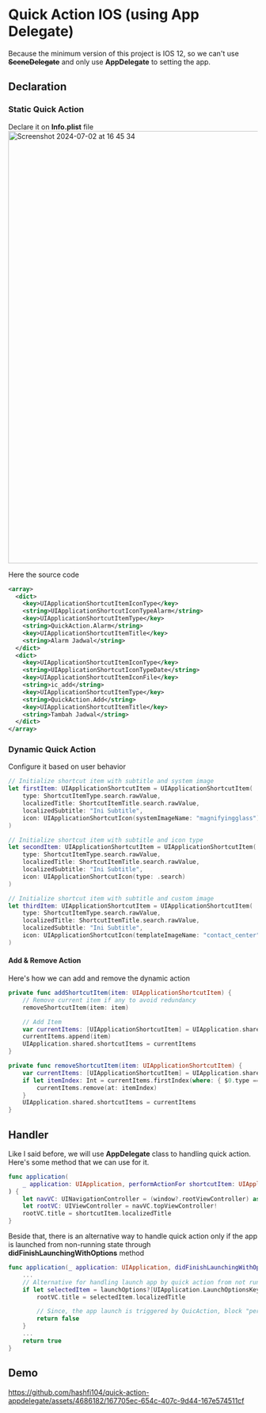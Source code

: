 # Quick Action IOS (using App Delegate)
Because the minimum version of this project is IOS 12, so we can't use <b><s>SceneDelegate</s></b> and only use <b>AppDelegate</b> to setting the app.

## Declaration
### Static Quick Action
Declare it on <b>Info.plist</b> file
<img width="872" alt="Screenshot 2024-07-02 at 16 45 34" src="https://github.com/hashfi104/quick-action-appdelegate/assets/4686182/74374b83-f7e5-4e48-8317-c13ecd34e5f3">

Here the source code
```xml
<array>
  <dict>
    <key>UIApplicationShortcutItemIconType</key>
    <string>UIApplicationShortcutIconTypeAlarm</string>
    <key>UIApplicationShortcutItemType</key>
    <string>QuickAction.Alarm</string>
    <key>UIApplicationShortcutItemTitle</key>
    <string>Alarm Jadwal</string>
  </dict>
  <dict>
    <key>UIApplicationShortcutItemIconType</key>
    <string>UIApplicationShortcutIconTypeDate</string>
    <key>UIApplicationShortcutItemIconFile</key>
    <string>ic_add</string>
    <key>UIApplicationShortcutItemType</key>
    <string>QuickAction.Add</string>
    <key>UIApplicationShortcutItemTitle</key>
    <string>Tambah Jadwal</string>
  </dict>
</array>
```

### Dynamic Quick Action
Configure it based on user behavior
```swift
// Initialize shortcut item with subtitle and system image
let firstItem: UIApplicationShortcutItem = UIApplicationShortcutItem(
    type: ShortcutItemType.search.rawValue,
    localizedTitle: ShortcutItemTitle.search.rawValue,
    localizedSubtitle: "Ini Subtitle",
    icon: UIApplicationShortcutIcon(systemImageName: "magnifyingglass")
)

// Initialize shortcut item with subtitle and icon type
let secondItem: UIApplicationShortcutItem = UIApplicationShortcutItem(
    type: ShortcutItemType.search.rawValue,
    localizedTitle: ShortcutItemTitle.search.rawValue,
    localizedSubtitle: "Ini Subtitle",
    icon: UIApplicationShortcutIcon(type: .search)
)

// Initialize shortcut item with subtitle and custom image
let thirdItem: UIApplicationShortcutItem = UIApplicationShortcutItem(
    type: ShortcutItemType.search.rawValue,
    localizedTitle: ShortcutItemTitle.search.rawValue,
    localizedSubtitle: "Ini Subtitle",
    icon: UIApplicationShortcutIcon(templateImageName: "contact_center")
)
```

#### Add & Remove Action
Here's how we can add and remove the dynamic action
```swift
private func addShortcutItem(item: UIApplicationShortcutItem) {
    // Remove current item if any to avoid redundancy
    removeShortcutItem(item: item)

    // Add Item
    var currentItems: [UIApplicationShortcutItem] = UIApplication.shared.shortcutItems ?? []
    currentItems.append(item)
    UIApplication.shared.shortcutItems = currentItems
}

private func removeShortcutItem(item: UIApplicationShortcutItem) {
    var currentItems: [UIApplicationShortcutItem] = UIApplication.shared.shortcutItems ?? []
    if let itemIndex: Int = currentItems.firstIndex(where: { $0.type == item.type } ) {
        currentItems.remove(at: itemIndex)
    }
    UIApplication.shared.shortcutItems = currentItems
}
```

## Handler
Like I said before, we will use <b>AppDelegate</b> class to handling quick action. Here's some method that we can use for it.
```swift
func application(
    _ application: UIApplication, performActionFor shortcutItem: UIApplicationShortcutItem, completionHandler: @escaping (Bool) -> Void
) {
    let navVC: UINavigationController = (window?.rootViewController) as! UINavigationController
    let rootVC: UIViewController = navVC.topViewController!
    rootVC.title = shortcutItem.localizedTitle
}
```

Beside that, there is an alternative way to handle quick action only if the app is launched from non-running state through <b>didFinishLaunchingWithOptions</b> method
```swift
func application(_ application: UIApplication, didFinishLaunchingWithOptions launchOptions: [UIApplication.LaunchOptionsKey: Any]?) -> Bool {
    ...
    // Alternative for handling launch app by quick action from not running state
    if let selectedItem = launchOptions?[UIApplication.LaunchOptionsKey.shortcutItem] as? UIApplicationShortcutItem {
        rootVC.title = selectedItem.localizedTitle

        // Since, the app launch is triggered by QuicAction, block "performActionForShortcutItem:completionHandler" method from being called.
        return false
    }
    ...
    return true
}
```
## Demo
https://github.com/hashfi104/quick-action-appdelegate/assets/4686182/167705ec-654c-407c-9d44-167e574511cf

